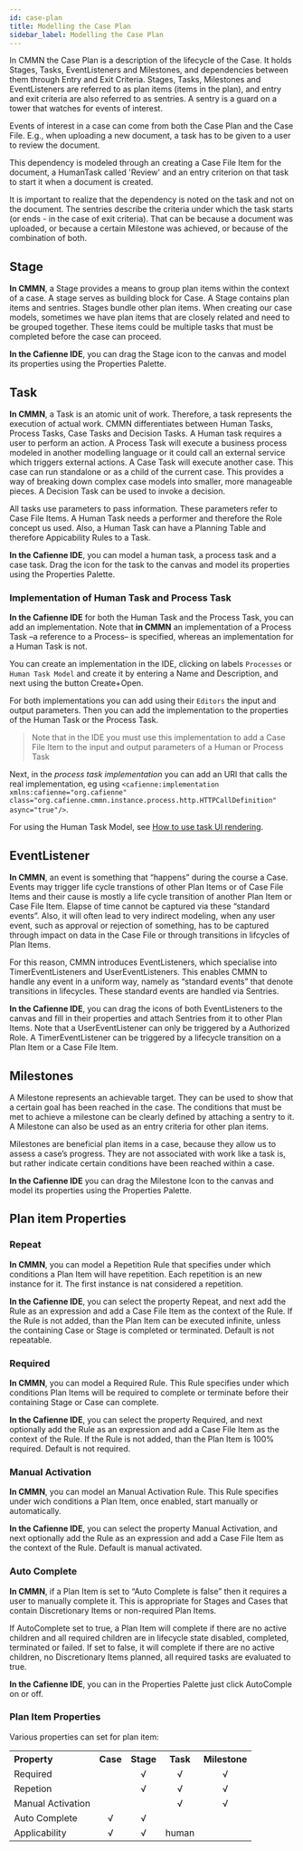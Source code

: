 ```yaml
---
id: case-plan
title: Modelling the Case Plan
sidebar_label: Modelling the Case Plan
---
```


In CMMN the Case Plan is a description of the lifecycle of the Case. It holds Stages, Tasks, EventListeners and Milestones, and dependencies between them through Entry and Exit Criteria. Stages, Tasks, Milestones and EventListeners are referred to as plan items (items in the plan), and entry and exit criteria are also referred to as sentries. A sentry is a guard on a tower that watches for events of interest.

Events of interest in a case can come from both the Case Plan and the Case File. E.g., when uploading a new document, a task has to be given to a user to review the document.

This dependency is modeled through an creating a Case File Item for the document, a HumanTask called 'Review' and an entry criterion on that task to start it when a document is created.

It is important to realize that the dependency is noted on the task and not on the document. The sentries describe the criteria under which the task starts (or ends - in the case of exit criteria). That can be because a document was uploaded, or because a certain Milestone was achieved, or because of the combination of both.


## Stage

**In CMMN**, a Stage provides a means to group plan items within the context of a case. A stage serves as building block for Case. A Stage contains plan items and sentries. Stages bundle other plan items. When creating our case models, sometimes we have plan items that are closely related and need to be grouped together. These items could be multiple tasks that must be completed before the case can proceed.

**In the Cafienne IDE**, you can drag the Stage icon to the canvas and model its properties using the Properties Palette.

## Task

**In CMMN**, a Task is an atomic unit of work. Therefore, a task represents the execution of actual work. CMMN differentiates between Human Tasks, Process Tasks, Case Tasks and Decision Tasks. A Human task requires a user to perform an action. A Process Task will execute a business process modeled in another modelling language or it could call an external service which triggers external actions. A Case Task will execute another case. This case can run standalone or as a child of the current case. This provides a way of breaking down complex case models into smaller, more manageable pieces. A Decision Task can be used to invoke a decision. 

All tasks use parameters to pass information. These parameters refer to Case File Items. A Human Task needs a performer and therefore the Role concept us used. Also, a Human Task can have a Planning Table and therefore Appicability Rules to a Task.

**In the Cafienne IDE**, you can model a human task, a process task and a case task. Drag the icon for the task to the canvas and model its properties using the Properties Palette.

### Implementation of Human Task and Process Task
**In the Cafienne IDE** for both the Human Task and the Process Task, you can add an implementation. Note that **in CMMN** an implementation of a Process Task –a reference to a Process– is specified, whereas an implementation for a Human Task is not.

You can create an implementation in the IDE, clicking on labels `Processes` or `Human Task Model` and create it by entering a Name and Description, and next using the button Create+Open.

For both implementations you can add using their `Editors` the input and output parameters. Then you can add the implementation to the properties of the Human Task or the Process Task.

> Note that in the IDE you must use this implementation to add a Case File Item to the input and output parameters of a Human or Process Task

Next, in the *process task implementation* you can add an URI that calls the real implementation, eg using `<cafienne:implementation xmlns:cafienne="org.cafienne" class="org.cafienne.cmmn.instance.process.http.HTTPCallDefinition" async="true"/>`.

For using the Human Task Model, see [How to use task UI rendering](genericUIHTM).
​

## EventListener

**In CMMN**, an event is something that “happens” during the course a Case. Events may trigger life cycle transtions of other Plan Items or of Case File Items and their cause is mostly a life cycle transition of another Plan Item or Case File Item. Elapse of time cannot be captured via these “standard events”. Also, it will often lead to very indirect modeling, when any user event, such as approval or rejection of something, has to be captured through impact on data in the Case File or through transitions in lifcycles of Plan Items.

For this reason, CMMN introduces EventListeners, which specialise into TimerEventListeners and UserEventListeners. This enables CMMN to handle any event in a uniform way, namely as “standard events” that denote transitions in lifecycles. These standard events are handled via Sentries.

**In the Cafienne IDE**, you can drag the icons of both EventListeners to the canvas and fill in their properties and attach Sentries from it to other Plan Items. Note that a UserEventListener can only be triggered by a Authorized Role. A TimerEventListener can be triggered by a lifecycle transition on a Plan Item or a Case File Item. 

## Milestones

A Milestone represents an achievable target. They can be used to show that a certain goal has been reached in the case. The conditions that must be met to achieve a milestone can be clearly defined by attaching a sentry to it. A Milestone can also be used as an entry criteria for other plan items. 

Milestones are beneficial plan items in a case, because they allow us to assess a case’s progress. They are not associated with work like a task is, but rather indicate certain conditions have been reached within a case.

**In the Cafienne IDE** you can drag the Milestone Icon to the canvas and model its properties using the Properties Palette.

## Plan item Properties

### Repeat

**In CMMN**, you can model a Repetition Rule that specifies under which conditions a Plan Item will have repetition. Each repetition is an new instance for it. The first instance is nat considered a repetition.

**In the Cafienne IDE**, you can select the property Repeat, and next add the Rule as an expression and add a Case File Item as the context of the Rule. If the Rule is not added, than the Plan Item can be executed infinite, unless the containing Case or Stage is completed or terminated. Default is not repeatable.

### Required

**In CMMN**, you can model a Required Rule. This Rule specifies under which conditions Plan Items will be required to complete or terminate before their containing Stage or Case can complete.

**In the Cafienne IDE**, you can select the property Required, and next optionally add the Rule as an expression and add a Case File Item as the context of the Rule. If the Rule is not added, than the Plan Item is 100% required. Default is not required.

### Manual Activation

**In CMMN**, you can model an Manual Activation Rule. This Rule specifies under wich conditions a Plan Item, once enabled, start manually or automatically.

**In the Cafienne IDE**, you can select the property Manual Activation, and next optionally add the Rule as an expression and add a Case File Item as the context of the Rule. Default is manual activated.

### Auto Complete

**In CMMN**, if a Plan Item is set to “Auto Complete is false” then it requires a user to manually complete it. This is appropriate for Stages and Cases that contain Discretionary Items or non-required Plan Items. 

If AutoComplete set to true, a Plan Item will complete if there are no active children and all required children are in lifecycle state disabled, completed, terminated or failed. If set to false, it will complete if there are no active children, no Discretionary Items planned, all required tasks are evaluated to true.

**In the Cafienne IDE**, you can in the Properties Palette just click AutoComple on or off.

### Plan Item Properties

Various properties can set for plan item:

<table>
  <tr>
    <th style="text-align:left;">Property</th>
    <th style="text-align:center;">Case</th>
    <th style="text-align:center;">Stage</th>
    <th style="text-align:center;">Task</th>
    <th style="text-align:center;">Milestone</th>
  </tr>
  <tr>
    <td style="text-align:left;">Required</td>
    <td style="text-align:center;"> </td>
    <td style="text-align:center;">√</td>
    <td style="text-align:center;">√</td>
    <td style="text-align:center;">√</td>
  </tr>
  <tr>
    <td style="text-align:left;">Repetion</td>
    <td style="text-align:center;"> </td>
    <td style="text-align:center;">√</td>
    <td style="text-align:center;">√</td>
    <td style="text-align:center;">√</td>
  </tr>
  <tr>
    <td style="text-align:left;">Manual Activation</td>
    <td style="text-align:center;"> </td>
    <td style="text-align:center;"></td>
    <td style="text-align:center;">√</td>
    <td style="text-align:center;">√</td>
  </tr>
  <tr>
    <td style="text-align:left;">Auto Complete</td>
    <td style="text-align:center;">√</td>
    <td style="text-align:center;">√</td>
    <td style="text-align:center;"></td>
    <td style="text-align:center;"></td>
  </tr>
  <tr>
    <td style="text-align:left;">Applicability</td>
    <td style="text-align:center;">√</td>
    <td style="text-align:center;">√</td>
    <td style="text-align:center;">human</td>
    <td style="text-align:center;"></td>
  </tr>
</table>

